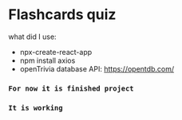 # Flashcards quiz 
what did I use:  
- npx-create-react-app
- npm install axios
- openTrivia database API: https://opentdb.com/

### `For now it is finished project` 
### `It is working`


